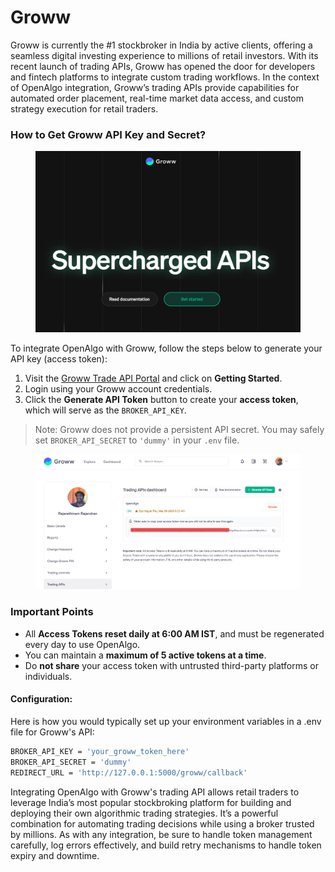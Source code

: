 # Groww

Groww is currently the #1 stockbroker in India by active clients, offering a seamless digital investing experience to millions of retail investors. With its recent launch of trading APIs, Groww has opened the door for developers and fintech platforms to integrate custom trading workflows. In the context of OpenAlgo integration, Groww’s trading APIs provide capabilities for automated order placement, real-time market data access, and custom strategy execution for retail traders.

### How to Get Groww API Key and Secret?

<figure><img src="../../.gitbook/assets/image.png" alt=""><figcaption></figcaption></figure>

To integrate OpenAlgo with Groww, follow the steps below to generate your API key (access token):

1. Visit the [Groww Trade API Portal](https://groww.in/trade-api) and click on **Getting Started**.
2. Login using your Groww account credentials.
3. Click the **Generate API Token** button to create your **access token**, which will serve as the `BROKER_API_KEY`.

> Note: Groww does not provide a persistent API secret. You may safely set `BROKER_API_SECRET` to `'dummy'` in your `.env` file.



<figure><img src="../../.gitbook/assets/image (1).png" alt=""><figcaption></figcaption></figure>

### Important Points

* All **Access Tokens reset daily at 6:00 AM IST**, and must be regenerated every day to use OpenAlgo.
* You can maintain a **maximum of 5 active tokens at a time**.
* Do **not share** your access token with untrusted third-party platforms or individuals.

#### Configuration:

Here is how you would typically set up your environment variables in a .env file for Groww's API:

```bash
BROKER_API_KEY = 'your_groww_token_here'
BROKER_API_SECRET = 'dummy'
REDIRECT_URL = 'http://127.0.0.1:5000/groww/callback'
```

Integrating OpenAlgo with Groww's trading API allows retail traders to leverage India’s most popular stockbroking platform for building and deploying their own algorithmic trading strategies. It’s a powerful combination for automating trading decisions while using a broker trusted by millions. As with any integration, be sure to handle token management carefully, log errors effectively, and build retry mechanisms to handle token expiry and downtime.
